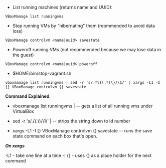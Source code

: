 * List running machines (returns name and UUID):
```shell
VBoxManage list runningvms
```
* Stop running VMs by "hibernating" them (reommended to avoid data loss)
```shell
VBoxManage controlvm <name|uuid> savestate
```
* Poweroff running VMs (not recommended because we may lose data in the guest)
```shell
VBoxManage controlvm <name|uuid> poweroff
```
* $HOME/bin/stop-vagrant.sh
```
vboxmanage list runningvms | sed -r 's/.*\{(.*)\}/\1/' | xargs -L1 -I {} VBoxManage controlvm {} savestate
```
**Command Explained**:

- vboxmanage list runningvms | -- gets a list of all running vms under VirtualBox

- sed -r 's/.*\{(.*)\}/\1/' | -- strips the string down to id number

- xargs -L1 -I {} VBoxManage controlvm {} savestate -- runs the save state command on each box that's open.

***On xargs***

-L1 - take one line at a time
-I {} - uses {} as a place holder for the next command
